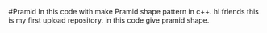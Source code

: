 #Pramid
In this code with make Pramid shape pattern in c++.
hi friends this is my first upload repository.
in this code give pramid shape.
